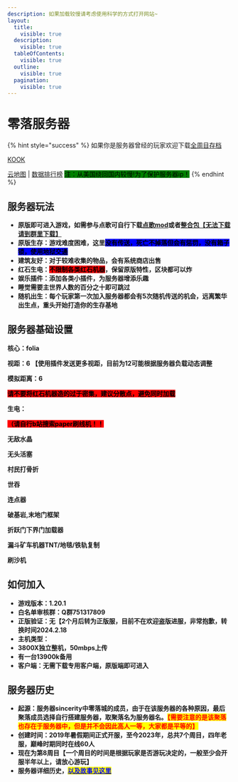 ```yaml
---
description: 如果加载较慢请考虑使用科学的方式打开网站~
layout:
  title:
    visible: true
  description:
    visible: true
  tableOfContents:
    visible: true
  outline:
    visible: true
  pagination:
    visible: true
---
```


# 零落服务器

{% hint style="success" %}
如果你是服务器曾经的玩家欢迎下载[全周目存档](https://pan.baidu.com/s/1Y5ynCU6yQujJsVbC3CaPIQ?pwd=48gy)

[KOOK](https://kook.top/G93qPs)&#x20;

[云地图](https://map.sakuracat.site/) | [数据排行榜](https://rank.sakuracat.site/) <mark style="background-color:green;">注：从美国绕回国内较慢!为了保护服务器ip！</mark>
{% endhint %}

## 服务器玩法

* **原版即可进入游戏，如需参与点歌可自行下载**[**点歌mod**](cha-jian-jiao-cheng/za-xiang/dian-ge-cha-jian.md)**或者**[**整合包【无法下载请到群里下载】**](https://drive.google.com/file/d/1pVplyqahm7MDZfYoUtrMhvmsvMW41FeJ/view?usp=drive\_link)
* **原版生存：游戏难度困难，这里**<mark style="background-color:blue;">**没有传送，死亡不掉落但会有惩罚，没有箱子锁，使用地狱交通**</mark>
* **建筑友好：对于较难收集的物品，会有系统商店出售**
* **红石生电：**<mark style="background-color:red;">**不限制各类红石机器**</mark>**，保留原版特性，区块都可以炸**
* **娱乐插件：添加各类小插件，为服务器增添乐趣**
* **睡觉需要主世界人数的百分之十即可跳过**
* **随机出生：每个玩家第一次加入服务器都会有5次随机传送的机会，远离繁华出生点，重头开始打造你的生存基地**

## 服务器基础设置

**核心：folia**

**视距：6 【使用插件发送更多视距，目前为12可能根据服务器负载动态调整**

**模拟距离：6**

<mark style="background-color:red;">**请不要将红石机器造的过于密集，建议分散点，避免同时加载**</mark>

**生电：**

<mark style="background-color:red;">**（请自行b站搜索paper刷线机！！**</mark>

**无敌水晶**

**无头活塞**

**村民打骨折**

**世吞**

**连点器**

**破基岩,末地门框架**

**折跃门下界门加载器**

**漏斗矿车机器TNT/地毯/铁轨复制**

**刷沙机**

## 如何加入

* **游戏版本：1.20.1**
* **白名单审核群：Q群751317809**
* **正版验证：无【2个月后转为正版服，目前不在欢迎盗版进服，非常抱歉，转换时间2024.2.18**
* **主机类型：**
* **3800X独立整机，50mbps上传**
* **有一台13900k备用**
* **客户端：无需下载专用客户端，原版端即可进入**

## 服务器历史

* **起源：服务器sincerity中零落城的成员，由于在该服务器的各种原因，最后聚落成员选择自行搭建服务器，取聚落名为服务器名。**<mark style="color:red;">**【需要注意的是该聚落也存在于服务器中，但是并不会因此高人一等，大家都是平等的】**</mark>
* **创建时间：2019年暑假期间正式开服，至今2023年，总共7个周目，四年老服，巅峰时期同时在线60人**
* **现在为第8周目【一个周目的时间是根据玩家是否游玩决定的，一般至少会开服半年以上，请放心游玩】**
* **服务器详细历史，**[<mark style="color:blue;">**以及故事见这里**</mark>](https://docs.qq.com/doc/DWVdCbkdOSU1QeWF2)



